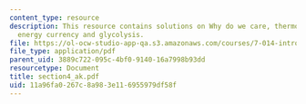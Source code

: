```yaml
---
content_type: resource
description: This resource contains solutions on Why do we care, thermodynamics, kinetics,
  energy currency and glycolysis.
file: https://ol-ocw-studio-app-qa.s3.amazonaws.com/courses/7-014-introductory-biology-spring-2005/11a96fa0267c8a983e116955979df58f_section4_ak.pdf
file_type: application/pdf
parent_uid: 3889c722-095c-4bf0-9140-16a7998b93dd
resourcetype: Document
title: section4_ak.pdf
uid: 11a96fa0-267c-8a98-3e11-6955979df58f
---
```

